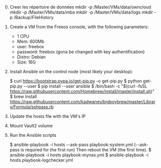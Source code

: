 0) Creer les répertoire de données
	mkdir -p /Master/VMs/data/owncloud
	mkdir -p /Master/VMs/data/mba
	mkdir -p /Master/VMs/data/logs
	mkdir -p /Backup/FileHistory

1) Create a VM from the Freeos console, with the following parameters:
	- 1 CPU
	- Mem: 600Mb
	- user: freebox
	- password: freebox (gona be changed with key authentification)
	- Distro: Debian
	- Size: 16G


2) Install Ansible on the control node (most likely your desktop):

	$ curl https://bootstrap.pypa.io/get-pip.py -o get-pip.py
	$ python get-pip.py --user
	$ pip install --user ansible
	$ /bin/bash -c "$(curl -fsSL https://raw.githubusercontent.com/Homebrew/install/master/install.sh)"
	$ brew install https://raw.githubusercontent.com/kadwanev/bigboybrew/master/Library/Formula/sshpass.rb

3) Update the hosts file with the VM's IP

4) Mount Vault2 volume

5) Run the Ansible scripts

	$ ansible-playbook -i hosts --ask-pass playbook-system.yml (--ask-pass is required for the first run)
	Then reboot the VM (the first time).
	$ ansible-playbook -i hosts playbook-mynas.yml
	$ ansible-playbook -i hosts playbook-logchecker.yml 
